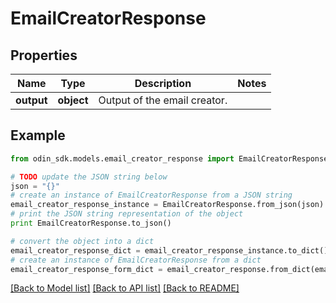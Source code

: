 # EmailCreatorResponse


## Properties

Name | Type | Description | Notes
------------ | ------------- | ------------- | -------------
**output** | **object** | Output of the email creator. | 

## Example

```python
from odin_sdk.models.email_creator_response import EmailCreatorResponse

# TODO update the JSON string below
json = "{}"
# create an instance of EmailCreatorResponse from a JSON string
email_creator_response_instance = EmailCreatorResponse.from_json(json)
# print the JSON string representation of the object
print EmailCreatorResponse.to_json()

# convert the object into a dict
email_creator_response_dict = email_creator_response_instance.to_dict()
# create an instance of EmailCreatorResponse from a dict
email_creator_response_form_dict = email_creator_response.from_dict(email_creator_response_dict)
```
[[Back to Model list]](../README.md#documentation-for-models) [[Back to API list]](../README.md#documentation-for-api-endpoints) [[Back to README]](../README.md)


